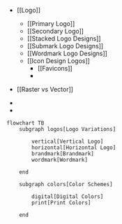 - [[Logo]]
	- [[Primary Logo]]
	- [[Secondary Logo]]
	- [[Stacked Logo Designs]]
	- [[Submark Logo Designs]]
	- [[Wordmark Logo Designs]]
	- [[Icon Design Logos]]
		- [[Favicons]]
		- 

- [[Raster vs Vector]]



- 
	
- 

```mermaid
flowchart TB
	subgraph logos[Logo Variations]

		vertical[Vertical Logo]
		horizontal[Horizontal Logo]
		brandmark[Brandmark]
		wordmark[Wordmark]

	end

	subgraph colors[Color Schemes]

		digital[Digital Colors]
		print[Print Colors]

	end
```